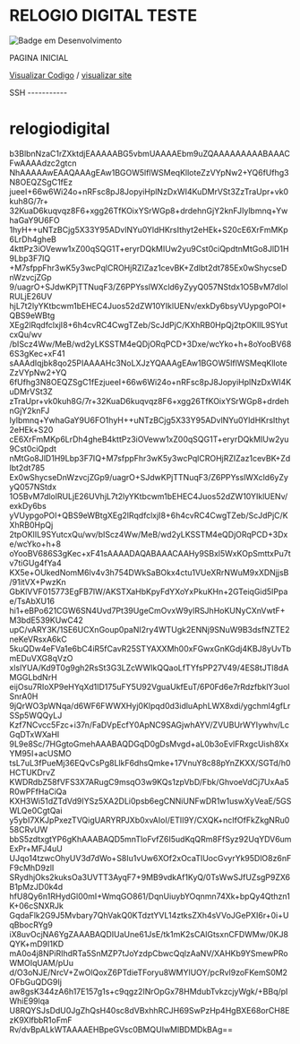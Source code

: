 # RELOGIO DIGITAL TESTE
![Badge em Desenvolvimento](http://img.shields.io/static/v1?label=STATUS&amp;message=DESENVOLVIMENTO&amp;color=red&amp;style=for-the-badge)

PAGINA INICIAL

<a href="VC">Visualizar Codigo</a> / <a href="V">visualizar site</a>

SSH -----------
# relogiodigital
b3BlbnNzaC1rZXktdjEAAAAABG5vbmUAAAAEbm9uZQAAAAAAAAABAAACFwAAAAdzc2gtcn
NhAAAAAwEAAQAAAgEAw1BGOW5lflWSMeqKlloteZzVYpNw2+YQ6fUfhg3N8OEQZSgC1fEz
jueeI+66w6Wi24o+nRFsc8pJ8JopyiHplNzDxWI4KuDMrVSt3ZzTraUpr+vk0kuh8G/7r+
32KuaD6kuqvqz8F6+xgg26TfKOixYSrWGp8+drdehnGjY2knFJIylbmnq+YwhaGaY9U6FO
1hyH++uNTzBCjg5X33Y95ADvlNYu0YldHKrsIthyt2eHEk+S20cE6XrFmMKp6LrDh4gheB
4kttPz3iOVeww1xZ00qSQG1T+eryrDQkMIUw2yu9Cst0ciQpdtnMtGo8JlD1H9Lbp3F7IQ
+M7sfppFhr3wK5y3wcPqlCROHjRZIZaz1cevBK+Zdlbt2dt785Ex0wShycseDnWzvcjZGp
9/uagrO+SJdwKPjTTNuqF3/Z6PPYsslWXcld6yZyyQ057NStdx1O5BvM7dlolRULjE26UV
hjL7t2lyYKtbcwm1bEHEC4Juos52dZW10YIklUENv/exkDy6bsyVUypgoPOI+QBS9eWBtg
XEg2lRqdfclxjI8+6h4cvRC4CwgTZeb/ScJdPjC/KXhRB0HpQj2tpOKlIL9SYutcxQu/wv
/bIScz4Ww/MeB/wd2yLKSSTM4eQDjORqPCD+3Dxe/wcYko+h+8oYooBV686S3gKec+xF41
sAAAdIqjbk8qo25PIAAAAHc3NoLXJzYQAAAgEAw1BGOW5lflWSMeqKlloteZzVYpNw2+YQ
6fUfhg3N8OEQZSgC1fEzjueeI+66w6Wi24o+nRFsc8pJ8JopyiHplNzDxWI4KuDMrVSt3Z
zTraUpr+vk0kuh8G/7r+32KuaD6kuqvqz8F6+xgg26TfKOixYSrWGp8+drdehnGjY2knFJ
Iylbmnq+YwhaGaY9U6FO1hyH++uNTzBCjg5X33Y95ADvlNYu0YldHKrsIthyt2eHEk+S20
cE6XrFmMKp6LrDh4gheB4kttPz3iOVeww1xZ00qSQG1T+eryrDQkMIUw2yu9Cst0ciQpdt
nMtGo8JlD1H9Lbp3F7IQ+M7sfppFhr3wK5y3wcPqlCROHjRZIZaz1cevBK+Zdlbt2dt785
Ex0wShycseDnWzvcjZGp9/uagrO+SJdwKPjTTNuqF3/Z6PPYsslWXcld6yZyyQ057NStdx
1O5BvM7dlolRULjE26UVhjL7t2lyYKtbcwm1bEHEC4Juos52dZW10YIklUENv/exkDy6bs
yVUypgoPOI+QBS9eWBtgXEg2lRqdfclxjI8+6h4cvRC4CwgTZeb/ScJdPjC/KXhRB0HpQj
2tpOKlIL9SYutcxQu/wv/bIScz4Ww/MeB/wd2yLKSSTM4eQDjORqPCD+3Dxe/wcYko+h+8
oYooBV686S3gKec+xF41sAAAADAQABAAACAAHy9SBxl5WxKOpSmttxPu7tv7tiGUg4fYa4
KX5e+OUkedNomM6lv4v3h754DWkSaBOkx4ctu1VUeXRrNWuM9xXDNjjsB/91itVX+PwzKn
GbKlVVF015773EgFB7IW/AKSTXaHbKpyFdYXoYxPkuKHn+2GTeiqGid5IPpae/TsAbXU16
hi1+eBPo621CGW6SN4Uvd7Pt39UgeCmOvxW9ylRSJhHoKUNyCXnVwtF+M3bdE539KUwC42
upC/vARY3K/1SE6UCXnGoup0paNI2ry4WTUgk2ENNj9SNuW9B3dsfNZTE2neKeVRsxA6kC
5kuQDw4eFVa1e6bC4iR5fCavR25STYAXXMh00xFGwxGnKGdj4KBJ8yUvTbmEDuVXG8qVzO
xlslYUA/Kd9T0g9gh2RsSt3G3LZcWWIkQQaoLfTYfsPP27V49/4ES8tJTl8dAMGGLbdNrH
eijOsu7RIoXP9eHYqXd1ID175uFY5U92VguaUkfEuT/6P0Fd6e7rRdzfbklY3uolSnrA0H
9jQrWO3pWNqa/d6WF6FWWXHyj0Klpqd0d3idluAphLWX8xdi/ygchml4gfLrSSp5WQQyLJ
Kzf7NCvcc5Fzc+i37n/FaDVpEcfY0ApNC9SAGjwhAYV/ZVUBUrWYIywhv/LcGqDTxWXaHI
9L9e8Sc/7HGgtoGmehAAABAQDGqD0gDsMvgd+aL0b3oEvlFRxgcUish8XxYM95I+acUSMO
tsL7uL3fPueMj36EQvCsPg8LlkF6dhsQmke+17VnuY8c88pYnZKXX/SGTd/h0HCTUKDrvZ
KWDRdbZ58fVFS3X7ARugC9msqO3w9KQs1zpVbD/Fbk/GhvoeVdCj7UxAa5R0wPFfHaCiQa
KXH3Wi51dZTdVd9IYSz5XA2DLi0psb6egCNNiUNFwDR1w1uswXyVeaE/5GSWLQe0CgtQai
y5ybI7XKJpPxezTVQigUARYRPJXb0xvAIoI/ETII9Y/CXQK+ncIfOfFkZkgNRu058CRvUW
bbS5zdtxgtYP6gKhAAABAQD5mnTloFvfZ6I5udKqQRm8FfSyz92UqYDV6umExPr+MFJ4uU
UJqo14tzwcOhyUV3d7dWo+S8Iu1vUw6XOf2xOcaTIUocGvyrYk95DlO8z6nFF9cMhD9zlI
SRydhjOks2kuksOa3UVTT3AyqF7+9MB9vdkAf1KyQ/0TsWwSJfUZsgP9ZX6B1pMzJD0k4d
hfU8Qy6n1RHydGl00mI+WmqGO861/DqnUiuybYOqnmn74Xk+bpQy4Qthzn1K+06cSNXRJk
GqdaFlk2G9J5Mvbary7QhVakQ0KTdztYVL14ztksZXh4sVVoJGePXI6r+0i+UqBbocRYg9
iX8uvOcjNA6YgZAAABAQDIUaUne61JsE/tk1mK2sCAlGtsxnCFDWMw/0KJ8QYK+mD9I1KD
mA0o4j8NPiRIhdRTa5SnMZP7tJoYzdpCbwcQqlzAaNV/XAHKb9YSmewPRoWMOIqUAM/pUu
d/O3oNJE/NrcV+ZwOlQoxZ6PTdieTForyu8WMYlUOY/pcRvl9zoFKemS0M2OFbGuQDG9Ij
aw8gsK344zA6h17E157g1s+c9qgz2INrOpGx78HMdubTvkzcjyWgk/+BBq/pIWhiE99lqa
U8RQYSJsDdU0JgZhQsH40sc8dVBxhhRCJH69SwPzHp4HgBXE68orCH8EzK9XlfbbR1oFmF
Rv/dvBpALkWTAAAAEHBpeGVsc0BMQUIwMlBDMDkBAg==
